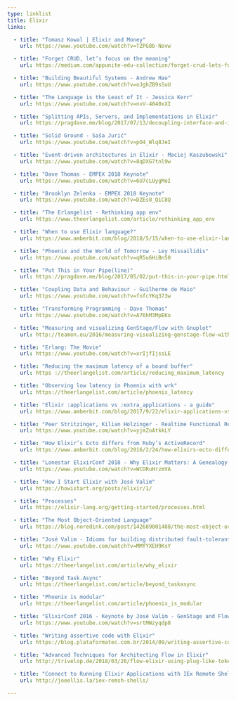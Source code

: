 ```yaml
---
type: linklist
title: Elixir
links:

  - title: "Tomasz Kowal | Elixir and Money"
    url: https://www.youtube.com/watch?v=TZPG8b-Novw

  - title: "Forget CRUD, let’s focus on the meaning"
    url: https://medium.com/appunite-edu-collection/forget-crud-lets-focus-on-the-meaning-e9691b982adb

  - title: "Building Beautiful Systems - Andrew Hao"
    url: https://www.youtube.com/watch?v=oJghZB9sSuU

  - title: "The Language is the Least of It - Jessica Kerr"
    url: https://www.youtube.com/watch?v=nvV-4040xXI

  - title: "Splitting APIs, Servers, and Implementations in Elixir"
    url: https://pragdave.me/blog/2017/07/13/decoupling-interface-and-implementation-in-elixir.html

  - title: "Solid Ground - Saša Jurić"
    url: https://www.youtube.com/watch?v=pO4_Wlq8JeI

  - title: "Event-driven architectures in Elixir - Maciej Kaszubowski"
    url: https://www.youtube.com/watch?v=8qDXG7tnl9w

  - title: "Dave Thomas - EMPEX 2018 Keynote"
    url: https://www.youtube.com/watch?v=6U7cLUygMeI

  - title: "Brooklyn Zelenka - EMPEX 2018 Keynote"
    url: https://www.youtube.com/watch?v=DZEs8_QiC8Q

  - title: "The Erlangelist - Rethinking app env"
    url: https://www.theerlangelist.com/article/rethinking_app_env

  - title: "When to use Elixir language?"
    url: https://www.amberbit.com/blog/2018/5/15/when-to-use-elixir-language/

  - title: "Phoenix and the World of Tomorrow - Ley Missailidis"
    url: https://www.youtube.com/watch?v=qR5u6HiBn50

  - title: "Put This in Your Pipe(line)"
    url: https://pragdave.me/blog/2017/05/02/put-this-in-your-pipe.html

  - title: "Coupling Data and Behaviour - Guilherme de Maio"
    url: https://www.youtube.com/watch?v=fnfcYKq373w

  - title: "Transforming Programming - Dave Thomas"
    url: https://www.youtube.com/watch?v=A76hM3MpEKo

  - title: "Measuring and visualizing GenStage/Flow with Gnuplot"
    url: http://teamon.eu/2016/measuring-visualizing-genstage-flow-with-gnuplot/

  - title: "Erlang: The Movie"
    url: https://www.youtube.com/watch?v=xrIjfIjssLE

  - title: "Reducing the maximum latency of a bound buffer"
    url: https ://theerlangelist.com/article/reducing_maximum_latency

  - title: "Observing low latency in Phoenix with wrk"
    url: https://theerlangelist.com/article/phoenix_latency

  - title: "Elixir :applications vs :extra_applications - a guide"
    url: https://www.amberbit.com/blog/2017/9/22/elixir-applications-vs-extra_applications-guide/

  - title: "Peer Stritzinger, Kilian Holzinger - Realtime Functional Reactive Programming"
    url: https://www.youtube.com/watch?v=yjmZoAtkkLY

  - title: "How Elixir’s Ecto differs from Ruby’s ActiveRecord"
    url: https://www.amberbit.com/blog/2016/2/24/how-elixirs-ecto-differs-from-rubys-activerecord/

  - title: "Lonestar ElixirConf 2018 - Why Elixir Matters: A Genealogy of Functional Programming - Osa Gaius"
    url: https://www.youtube.com/watch?v=WCDRuHrzmVA

  - title: "How I Start Elixir with José Valim"
    url: https://howistart.org/posts/elixir/1/

  - title: "Processes"
    url: https://elixir-lang.org/getting-started/processes.html

  - title: "The Most Object-Oriented Language"
    url: https://blog.noredink.com/post/142689001488/the-most-object-oriented-language

  - title: "José Valim - Idioms for building distributed fault-tolerant applications with Elixir"
    url: https://www.youtube.com/watch?v=MMfYXEH9KsY

  - title: "Why Elixir"
    url: https://theerlangelist.com/article/why_elixir

  - title: "Beyond Task.Async"
    url: https://theerlangelist.com/article/beyond_taskasync

  - title: "Phoenix is modular"
    url: https://theerlangelist.com/article/phoenix_is_modular

  - title: "ElixirConf 2016 - Keynote by José Valim - GenStage and Flow"
    url: https://www.youtube.com/watch?v=srtMWzyqdp8

  - title: "Writing assertive code with Elixir"
    url: https://blog.plataformatec.com.br/2014/09/writing-assertive-code-with-elixir/

  - title: "Advanced Techniques for Architecting Flow in Elixir"
    url: http://trivelop.de/2018/03/26/flow-elixir-using-plug-like-token/

  - title: "Connect to Running Elixir Applications with IEx Remote Shell"
    url: http://joeellis.la/iex-remsh-shells/

---
```


